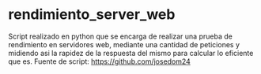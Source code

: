 # rendimiento_server_web
Script realizado en python que se encarga de realizar una prueba de rendimiento en servidores web, mediante una cantidad de peticiones y midiendo asi la rapidez de la respuesta del mismo para calcular lo eficiente que es.
Fuente de script: https://github.com/josedom24

